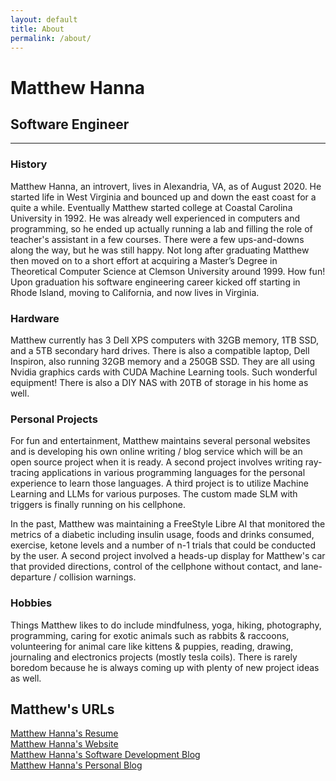 ```yaml
---
layout: default
title: About
permalink: /about/
---
```

# Matthew Hanna
## Software Engineer
<hr class="hr-plain">

### History
Matthew Hanna, an introvert, lives in Alexandria, VA, as of August 2020. He started life in West Virginia and bounced up and down the east coast for a quite a while. Eventually Matthew started college at Coastal Carolina University in 1992. He was already well experienced in computers and programming, so he ended up actually running a lab and filling the role of teacher's assistant in a few courses. There were a few ups-and-downs along the way, but he was still happy. Not long after graduating Matthew then moved on to a short effort at acquiring a Master’s Degree in Theoretical Computer Science at Clemson University around 1999. How fun! Upon graduation his software engineering career kicked off starting in Rhode Island, moving to California, and now lives in Virginia.

### Hardware
Matthew currently has 3 Dell XPS computers with 32GB memory, 1TB SSD, and a 5TB secondary hard drives. There is also a compatible laptop, Dell Inspiron, also running 32GB memory and a 250GB SSD. They are all using Nvidia graphics cards with CUDA Machine Learning tools. Such wonderful equipment! There is also a DIY NAS with 20TB of storage in his home as well.

### Personal Projects
For fun and entertainment, Matthew maintains several personal websites and is developing his own online writing / blog service which will be an open source project when it is ready. A second project involves writing ray-tracing applications in various programming languages for the personal experience to learn those languages. A third project is to utilize Machine Learning and LLMs for various purposes. The custom made SLM with triggers is finally running on his cellphone.

In the past, Matthew was maintaining a FreeStyle Libre AI that monitored the metrics of a diabetic including insulin usage, foods and drinks consumed, exercise, ketone levels and a number of n-1 trials that could be conducted by the user. A second project involved a heads-up display for Matthew's car that provided directions, control of the cellphone without contact, and lane-departure / collision warnings.

### Hobbies
Things Matthew likes to do include mindfulness, yoga, hiking, photography, programming, caring for exotic animals such as rabbits & raccoons, volunteering for animal care like kittens & puppies, reading, drawing, journaling and electronics projects (mostly tesla coils). There is rarely boredom because he is always coming up with plenty of new project ideas as well.

## Matthew's URLs
[Matthew Hanna's Resume](https://matthewhanna.net)  
[Matthew Hanna's Website](https://matthewhanna.com)  
[Matthew Hanna's Software Development Blog](https://blog.matthewhanna.net)  
[Matthew Hanna's Personal Blog](https://matthewhanna.me)  